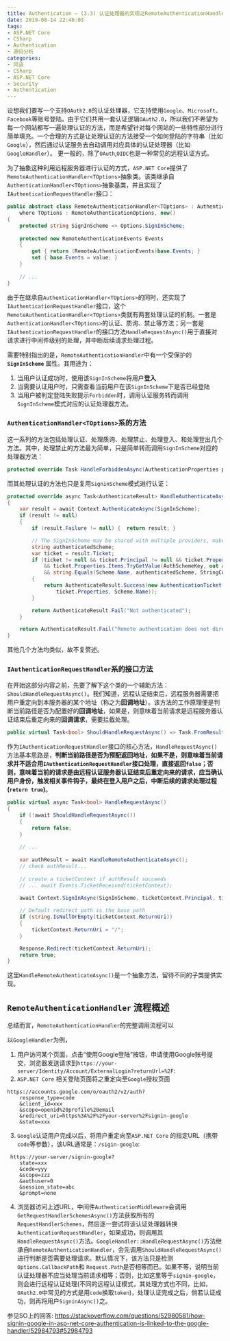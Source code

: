 ```yaml
---
title: Authentication — (3.3) 认证处理器的实现之RemoteAuthenticationHandler
date: 2019-08-14 22:46:03
tags:
- ASP.NET Core
- CSharp
- Authentication
- 源码分析
categories:
- 风语
- CSharp
- ASP.NET Core
- Security
- Authentication
---
```


设想我们要写一个支持`OAuth2.0`的认证处理器，它支持使用`Google`、`Microsoft`、`Facebook`等账号登陆。由于它们共用一套认证逻辑`OAuth2.0`，所以我们不希望为每一个网站都写一遍处理认证的方法，而是希望针对每个网站的一些特性部分进行简单填充。一个合理的方式是让处理认证的方法接受一个如何登陆的字符串（比如`Google`），然后通过认证服务去自动调用对应具体的认证处理器（比如`GoogleHandler`）。
更一般的，除了`OAuth`,`OIDC`也是一种常见的远程认证方式。

为了抽象这种利用远程服务器进行认证的方式，`ASP.NET Core`提供了`RemoteAuthenticationHandler<TOptions>`抽象类。该类继承自`AuthenticationHandler<TOptions>`抽象基类，并且实现了`IAuthenticationRequestHandler`接口：
```csharp
public abstract class RemoteAuthenticationHandler<TOptions> : AuthenticationHandler<TOptions>, IAuthenticationRequestHandler
    where TOptions : RemoteAuthenticationOptions, new()
{
    protected string SignInScheme => Options.SignInScheme;
    
    protected new RemoteAuthenticationEvents Events
    {
        get { return (RemoteAuthenticationEvents)base.Events; }
        set { base.Events = value; }
    }
    
    // ...
}
```
由于在继承自`AuthenticationHandler<TOptions>`的同时，还实现了`IAuthenticationRequestHandler`接口，这个`RemoteAuthenticationHandler<TOptions>`类就有两套处理认证的机制。一套是`AuthenticationHandler<TOptions>`的认证、质询、禁止等方法；另一套是`IAuthenticationRequestHandler`的接口方法`HandleRequestAsync()`用于直接对请求进行中间件级别的处理，并中断后续请求处理过程。<!-- more -->

需要特别指出的是，`RemoteAuthenticationHandler`中有一个受保护的 **`SignInScheme`** 属性。其用途为：
1. 当用户认证成功时，使用该`SignInScheme`将用户**登入**
2. 当需要认证用户时，只需查看当前用户在该`SignInScheme`下是否已经登陆
3. 当用户被判定登陆失败提示`Forbidden`时，调用认证服务转而调用`SignInScheme`模式对应的认证处理器方法。

### `AuthenticationHandler<TOptions>`系的方法

这一系列的方法包括处理认证、处理质询、处理禁止、处理登入、和处理登出几个方法。其中，处理禁止的方法最为简单，只是简单转而调用`SignInScheme`对应的处理器方法：
```csharp
protected override Task HandleForbiddenAsync(AuthenticationProperties properties)=> Context.ForbidAsync(SignInScheme);
```

而其处理认证的方法也只是复用`SigninScheme`模式进行认证：
```csharp
protected override async Task<AuthenticateResult> HandleAuthenticateAsync()
{
    var result = await Context.AuthenticateAsync(SignInScheme);
    if (result != null)
    {
        if (result.Failure != null) {  return result; }

        // The SignInScheme may be shared with multiple providers, make sure this provider issued the identity.
        string authenticatedScheme;
        var ticket = result.Ticket;
        if (ticket != null && ticket.Principal != null && ticket.Properties != null
            && ticket.Properties.Items.TryGetValue(AuthSchemeKey, out authenticatedScheme)
            && string.Equals(Scheme.Name, authenticatedScheme, StringComparison.Ordinal))
        {
            return AuthenticateResult.Success(new AuthenticationTicket(ticket.Principal,
                ticket.Properties, Scheme.Name));
        }

        return AuthenticateResult.Fail("Not authenticated");
    }

    return AuthenticateResult.Fail("Remote authentication does not directly support AuthenticateAsync");
}
```
其他几个方法均类似，故不复赘述。

### `IAuthenticationRequestHandler`系的接口方法

在开始这部分内容之前，先要了解下这个类的一个辅助方法：`ShouldHandleRequestAsync()`。我们知道，远程认证结束后，远程服务器需要把用户重定向到本服务器的某个地址（称之为**回调地址**）。该方法的工作原理便是判断当前路径是否为配置好的**回调地址**，如果是，则意味着当前请求是远程服务器认证结束后重定向来的**回调请求**，需要拦截处理。
```csharp
public virtual Task<bool> ShouldHandleRequestAsync() => Task.FromResult(Options.CallbackPath == Request.Path);
```

作为`IAuthenticationRequestHandler`接口的核心方法，`HandleRequestAsync()`方法基本思路是，**判断当前路径是否为预配返回地址，如果不是，则意味着当前请求并不适合用`IAuthenticationRequestHandler`接口处理，直接返回`false`；否则，意味着当前的请求是由远程认证服务器认证结束后重定向来的请求，应当确认用户身份，触发相关事件钩子，最终在登入用户之后，中断后续的请求处理过程(`return true`)**。
```csharp
public virtual async Task<bool> HandleRequestAsync()
{
    if (!await ShouldHandleRequestAsync())
    {
        return false;
    }
    
    // ...
    
    var authResult = await HandleRemoteAuthenticateAsync();
    // check authResult... 
    
    // create a ticketContext if authResult succeeds 
    // ... await Events.TicketReceived(ticketContext);
    
    await Context.SignInAsync(SignInScheme, ticketContext.Principal, ticketContext.Properties);

    // Default redirect path is the base path
    if (string.IsNullOrEmpty(ticketContext.ReturnUri))
    {
        ticketContext.ReturnUri = "/";
    }

    Response.Redirect(ticketContext.ReturnUri);
    return true;
}
```
这里`HandleRemoteAuthenticateAsync()`是一个抽象方法，留待不同的子类提供实现。

## `RemoteAuthenticationHandler` 流程概述

总结而言，`RemoteAuthenticationHandler`的完整调用流程可以

以`GoogleHandler`为例，
1. 用户访问某个页面，点击“使用Google登陆”按钮，申请使用Google账号提交，浏览器发送请求到`https://your-server/Identity/Account/ExternalLogin?returnUrl=%2F`:
2. `ASP.NET Core` 相关登陆页面将之重定向至`Google`授权页面
```
https://accounts.google.com/o/oauth2/v2/auth?
    response_type=code
    &client_id=xxx
    &scope=openid%20profile%20email
    &redirect_uri=https%3A%2F%2Fyour-server%2Fsignin-google
    &state=xxx
```
3. `Google`认证用户完成以后，将用户重定向至`ASP.NET Core` 的指定URL（携带`code`等参数），该URL通常是：`/sigin-google`:
```
 https://your-server/signin-google?
    state=xxx
    &code=yyy
    &scope=zzz
    &authuser=0
    &session_state=abc
    &prompt=none
```
4. 浏览器访问上述URL，中间件`AuthenticationMiddleware`会调用`GetRequestHandlerSchemesAsync()`方法获取所有的`RequestHandlerSchemes`，然后逐一尝试将该认证处理器转换`AuthenticationRequestHandler`，如果成功，则调用其`HandleRequestAsync()`方法。`GoogleHandler::HandleRequestAsync()`方法继承自`RemoteAuthenticationHandler`，会先调用`ShouldHandleRequestAsync()`进行判断是否需要处理请求。默认情况下，该方法只是检测`Options.CallbackPath`和 `Request.Path`是否相等而已。如果不等，说明当前认证处理器不应当处理当前请求相等；否则，比如这里等于`signin-google`，则会进行远程认证处理(不同的远程认证模式，其处理方式也不同，比如，`OAuth2.0`中常见的方式是用`code`换取`token`)，处理认证完成之后，倘若认证成功，则再将用户`SigninAsync()`之。

参见SO上的回答:
https://stackoverflow.com/questions/52980581/how-signin-google-in-asp-net-core-authentication-is-linked-to-the-google-handler/52984793#52984793